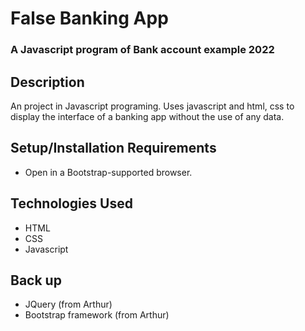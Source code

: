 # False Banking App

### A Javascript program of Bank account example 2022

## Description

An project in Javascript programing.
Uses javascript and html, css to display the interface of a banking app without the use of any data.

## Setup/Installation Requirements

- Open in a Bootstrap-supported browser.

## Technologies Used

- HTML
- CSS
- Javascript

## Back up

- JQuery (from Arthur)
- Bootstrap framework (from Arthur)
